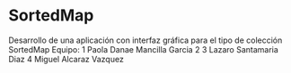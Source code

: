 # SortedMap
Desarrollo de una aplicación con interfaz gráfica para el tipo de colección SortedMap
 Equipo:
 1 Paola Danae Mancilla Garcia
 2
 3 Lazaro Santamaria Diaz
 4 Miguel Alcaraz Vazquez
 